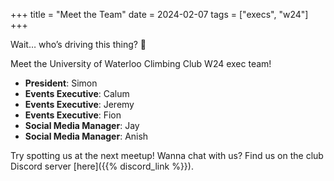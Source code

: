 +++
title = "Meet the Team"
date = 2024-02-07
tags = ["execs", "w24"]
+++

Wait… who’s driving this thing? 🛞

Meet the University of Waterloo Climbing Club W24 exec team!
- **President**: Simon
- **Events Executive**: Calum
- **Events Executive**: Jeremy
- **Events Executive**: Fion
- **Social Media Manager**: Jay
- **Social Media Manager**: Anish

Try spotting us at the next meetup! Wanna chat with us? Find us on the club Discord server [here]({{% discord_link %}}).
